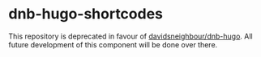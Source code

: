# dnb-hugo-shortcodes

This repository is deprecated in favour of [davidsneighbour/dnb-hugo](https://github.com/davidsneighbour/dnb-hugo). All future development of this component will be done over there.

